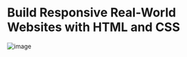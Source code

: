 # Build Responsive Real-World Websites with HTML and CSS
![image](https://user-images.githubusercontent.com/20686802/177010982-846fbc19-b32a-4e53-a143-d3c25a08e530.png)
